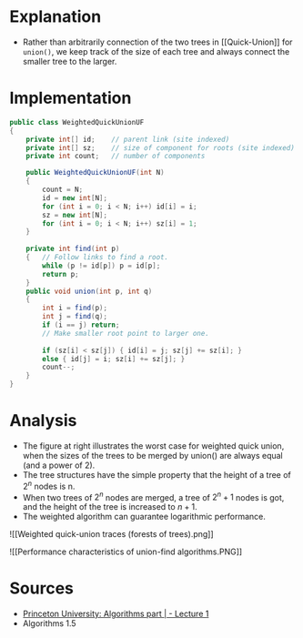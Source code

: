 # Explanation
+ Rather than arbitrarily connection of the two trees in [[Quick-Union]] for `union()`, we keep track of the size of each tree and always connect the smaller tree to the larger.
# Implementation
```java
public class WeightedQuickUnionUF 
{
	private int[] id;    // parent link (site indexed)
	private int[] sz;    // size of component for roots (site indexed)
	private int count;   // number of components

	public WeightedQuickUnionUF(int N) 
	{ 
		count = N; 
		id = new int[N]; 
		for (int i = 0; i < N; i++) id[i] = i; 
		sz = new int[N]; 
		for (int i = 0; i < N; i++) sz[i] = 1; 
	} 
	
	private int find(int p)
	{   // Follow links to find a root.
		while (p != id[p]) p = id[p]; 
	    return p; 
	} 
	public void union(int p, int q) 
	{ 
		int i = find(p); 
		int j = find(q); 
		if (i == j) return;
		// Make smaller root point to larger one.
		
		if (sz[i] < sz[j]) { id[i] = j; sz[j] += sz[i]; } 
		else { id[j] = i; sz[i] += sz[j]; } 
		count--; 
	} 
}
```
# Analysis
+ The figure at right illustrates the worst case for weighted quick union, when the sizes of the trees to be merged by union() are always equal (and a power of 2). 
+ The tree structures have the simple property that the height of a tree of $2^n$ nodes is n.
+ When two trees of $2^n$ nodes are merged, a tree of $2^n +1$ nodes is got, and the height of the tree is increased to $n+1$. 
+ The weighted algorithm can guarantee logarithmic performance.

![[Weighted quick-union traces (forests of trees).png]]

![[Performance characteristics of union-find algorithms.PNG]]
# Sources
+ [Princeton University: Algorithms part | - Lecture 1 ](https://www.coursera.org/learn/algorithms-part1/lecture/RZW72/quick-union-improvements)
+ Algorithms 1.5